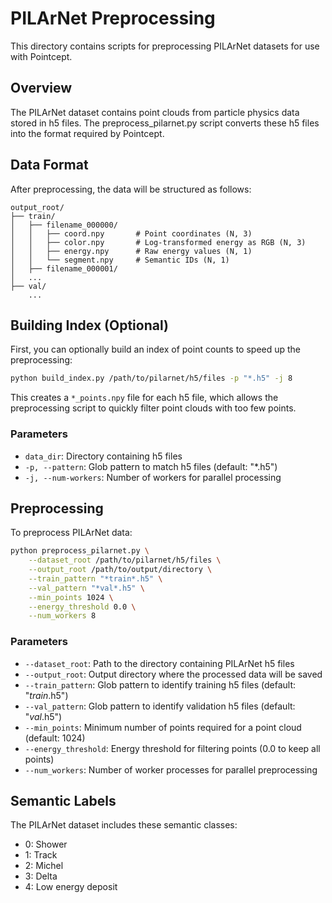 # PILArNet Preprocessing

This directory contains scripts for preprocessing PILArNet datasets for use with Pointcept.

## Overview

The PILArNet dataset contains point clouds from particle physics data stored in h5 files. The preprocess_pilarnet.py script converts these h5 files into the format required by Pointcept.

## Data Format

After preprocessing, the data will be structured as follows:
```
output_root/
├── train/
│   ├── filename_000000/
│   │   ├── coord.npy       # Point coordinates (N, 3)
│   │   ├── color.npy       # Log-transformed energy as RGB (N, 3)
│   │   ├── energy.npy      # Raw energy values (N, 1)
│   │   └── segment.npy     # Semantic IDs (N, 1)
│   ├── filename_000001/
│   ...
├── val/
    ...
```

## Building Index (Optional)

First, you can optionally build an index of point counts to speed up the preprocessing:

```bash
python build_index.py /path/to/pilarnet/h5/files -p "*.h5" -j 8
```

This creates a `*_points.npy` file for each h5 file, which allows the preprocessing script to quickly filter point clouds with too few points.

### Parameters

- `data_dir`: Directory containing h5 files
- `-p, --pattern`: Glob pattern to match h5 files (default: "*.h5")
- `-j, --num-workers`: Number of workers for parallel processing

## Preprocessing

To preprocess PILArNet data:

```bash
python preprocess_pilarnet.py \
    --dataset_root /path/to/pilarnet/h5/files \
    --output_root /path/to/output/directory \
    --train_pattern "*train*.h5" \
    --val_pattern "*val*.h5" \
    --min_points 1024 \
    --energy_threshold 0.0 \
    --num_workers 8
```

### Parameters

- `--dataset_root`: Path to the directory containing PILArNet h5 files
- `--output_root`: Output directory where the processed data will be saved
- `--train_pattern`: Glob pattern to identify training h5 files (default: "*train*.h5")
- `--val_pattern`: Glob pattern to identify validation h5 files (default: "*val*.h5")
- `--min_points`: Minimum number of points required for a point cloud (default: 1024)
- `--energy_threshold`: Energy threshold for filtering points (0.0 to keep all points)
- `--num_workers`: Number of worker processes for parallel preprocessing

## Semantic Labels

The PILArNet dataset includes these semantic classes:
- 0: Shower
- 1: Track
- 2: Michel
- 3: Delta
- 4: Low energy deposit 